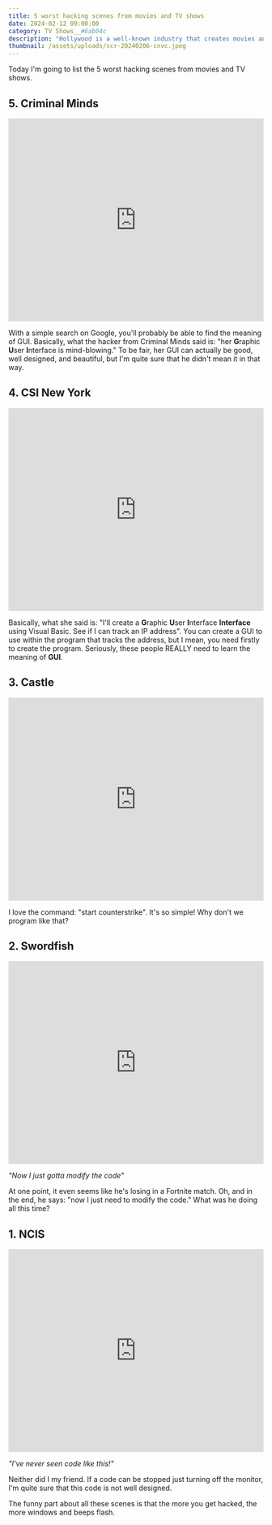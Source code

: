 ```yaml
---
title: 5 worst hacking scenes from movies and TV shows
date: 2024-02-12 09:00:00
category: TV Shows__#6ab04c
description: "Hollywood is a well-known industry that creates movies and TV shows that are often unrealistic. However, there is one thing that stands out to me as being completely implausible: any scene involving hacking."
thumbnail: /assets/uploads/scr-20240206-cnvc.jpeg
---
```


Today I'm going to list the 5 worst hacking scenes from movies and TV shows.

## 5. Criminal Minds

<iframe width="100%" height="400" src="https://www.youtube.com/embed/DNLB7bFA_U4" frameborder="0" allow="accelerometer; encrypted-media; gyroscope; picture-in-picture" allowfullscreen></iframe>

With a simple search on Google, you'll probably be able to find the meaning of GUI. Basically, what the hacker from Criminal Minds said is: "her **G**raphic **U**ser **I**nterface is mind-blowing." To be fair, her GUI can actually be good, well designed, and beautiful, but I'm quite sure that he didn't mean it in that way.

## 4. CSI New York

<iframe width="100%" height="400" src="https://www.youtube.com/embed/hkDD03yeLnU" frameborder="0" allow="accelerometer; encrypted-media; gyroscope; picture-in-picture" allowfullscreen></iframe>

Basically, what she said is: "I'll create a **G**raphic **U**ser **I**nterface **Interface** using Visual Basic. See if I can track an IP address". You can create a GUI to use within the program that tracks the address, but I mean, you need firstly to create the program. Seriously, these people REALLY need to learn the meaning of **GUI**.

## 3. Castle

<iframe width="100%" height="400" src="https://www.youtube.com/embed/K7Hn1rPQouU?si=5QwJOfxHBDPN0MWU" title="YouTube video player" frameborder="0" allow="accelerometer; autoplay; clipboard-write; encrypted-media; gyroscope; picture-in-picture; web-share" allowfullscreen></iframe>

I love the command: "start counterstrike". It's so simple! Why don't we program like that?

<!-- ADS -->

## 2. Swordfish

<iframe width="100%" height="400" src="https://www.youtube.com/embed/u1Ds9CeG-VY" frameborder="0" allow="accelerometer; encrypted-media; gyroscope; picture-in-picture" allowfullscreen></iframe>

*"Now I just gotta modify the code"*

At one point, it even seems like he's losing in a Fortnite match. Oh, and in the end, he says: "now I just need to modify the code." What was he doing all this time?

## 1. NCIS

<iframe width="100%" height="400" src="https://www.youtube.com/embed/bwUdjeu4C6A?si=7ReB4IWJIG5nxbm2" title="YouTube video player" frameborder="0" allow="accelerometer; autoplay; clipboard-write; encrypted-media; gyroscope; picture-in-picture; web-share" allowfullscreen></iframe>

*"I've never seen code like this!"*

Neither did I my friend. If a code can be stopped just turning off the monitor, I'm quite sure that this code is not well designed.

The funny part about all these scenes is that the more you get hacked, the more windows and beeps flash.
